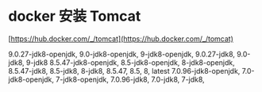 # docker 安装 Tomcat

[https://hub.docker.com/_/tomcat](https://hub.docker.com/_/tomcat)

9.0.27-jdk8-openjdk, 9.0-jdk8-openjdk, 9-jdk8-openjdk, 9.0.27-jdk8, 9.0-jdk8, 9-jdk8
8.5.47-jdk8-openjdk, 8.5-jdk8-openjdk, 8-jdk8-openjdk, 8.5.47-jdk8, 8.5-jdk8, 8-jdk8, 8.5.47, 8.5, 8, latest
7.0.96-jdk8-openjdk, 7.0-jdk8-openjdk, 7-jdk8-openjdk, 7.0.96-jdk8, 7.0-jdk8, 7-jdk8, 